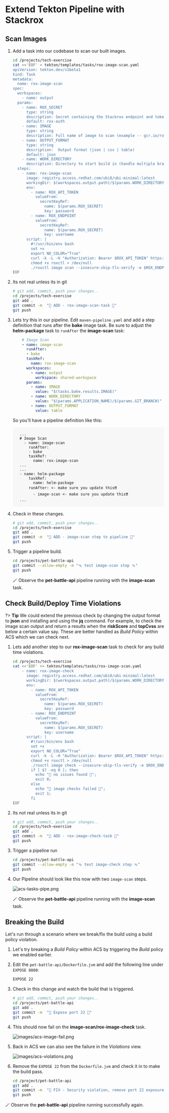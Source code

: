 # Extend Tekton Pipeline with Stackrox

## Scan Images

1. Add a task into our codebase to scan our built images.

    ```bash
    cd /projects/tech-exercise
    cat <<'EOF' > tekton/templates/tasks/rox-image-scan.yaml
    apiVersion: tekton.dev/v1beta1
    kind: Task
    metadata:
      name: rox-image-scan
    spec:
      workspaces:
        - name: output
      params:
        - name: ROX_SECRET
          type: string
          description: Secret containing the Stackrox endpoint and token as (username and password)
          default: rox-auth
        - name: IMAGE
          type: string
          description: Full name of image to scan (example -- gcr.io/rox/sample:5.0-rc1)
        - name: OUTPUT_FORMAT
          type: string
          description:  Output format (json | csv | table)
          default: json
        - name: WORK_DIRECTORY
          description: Directory to start build in (handle multiple branches)
      steps:
        - name: rox-image-scan
          image: registry.access.redhat.com/ubi8/ubi-minimal:latest
          workingDir: $(workspaces.output.path)/$(params.WORK_DIRECTORY)
          env:
            - name: ROX_API_TOKEN
              valueFrom:
                secretKeyRef:
                  name: $(params.ROX_SECRET)
                  key: password
            - name: ROX_ENDPOINT
              valueFrom:
                secretKeyRef:
                  name: $(params.ROX_SECRET)
                  key: username
          script: |
            #!/usr/bin/env bash
            set +x
            export NO_COLOR="True"
            curl -k -L -H "Authorization: Bearer $ROX_API_TOKEN" https://$ROX_ENDPOINT/api/cli/download/roxctl-linux --output roxctl  > /dev/null; echo "Getting roxctl"
            chmod +x roxctl > /dev/null
            ./roxctl image scan --insecure-skip-tls-verify -e $ROX_ENDPOINT:443 --image $(params.IMAGE) -o $(params.OUTPUT_FORMAT)
    EOF
    ```

2. Its not real unless its in git

    ```bash
    # git add, commit, push your changes..
    cd /projects/tech-exercise
    git add .
    git commit -m  "🐡 ADD - rox-image-scan-task 🐡"
    git push 
    ```

3. Lets try this in our pipeline. Edit `maven-pipeline.yaml` and add a step definition that runs after the **bake** image task. Be sure to adjust the **helm-package** task to `runAfter` the **image-scan** task:

    ```yaml
        # Image Scan
        - name: image-scan
          runAfter:
          - bake
          taskRef:
            name: rox-image-scan
          workspaces:
            - name: output
              workspace: shared-workspace
          params:
            - name: IMAGE
              value: "$(tasks.bake.results.IMAGE)"
            - name: WORK_DIRECTORY
              value: "$(params.APPLICATION_NAME)/$(params.GIT_BRANCH)"
            - name: OUTPUT_FORMAT
              value: table
    ```

    So you'll have a pipeline definition like this:
    <div class="highlight" style="background: #f7f7f7">
    <pre><code class="language-yaml">
      ...
      # Image Scan
        - name: image-scan
          runAfter:
          - bake
          taskRef:
            name: rox-image-scan
      ...
      ...
      - name: helm-package
          taskRef:
            name: helm-package
          runAfter: <- make sure you update this❗❗
            - image-scan <- make sure you update this❗❗
      ...
    </code></pre></div>

4. Check in these changes.

    ```bash
    # git add, commit, push your changes..
    cd /projects/tech-exercise
    git add .
    git commit -m  "🔑 ADD - image-scan step to pipeline 🔑"
    git push 
    ```

5. Trigger a pipeline build.

    ```bash
    cd /projects/pet-battle-api
    git commit --allow-empty -m "🩴 test image-scan step 🩴"
    git push
    ```

    🪄 Observe the **pet-battle-api** pipeline running with the **image-scan** task.

## Check Build/Deploy Time Violations

?> **Tip** We could extend the previous check by changing the output format to **json** and installing and using the **jq** command. For example, to check the image scan output and return a results when the **riskScore** and **topCvss** are below a certain value say. These are better handled as *Build Policy* within ACS which we can check next.

1. Lets add another step to our **rox-image-scan** task to check for any build time violations.

    ```bash
    cd /projects/tech-exercise
    cat <<'EOF' >> tekton/templates/tasks/rox-image-scan.yaml
        - name: rox-image-check
          image: registry.access.redhat.com/ubi8/ubi-minimal:latest
          workingDir: $(workspaces.output.path)/$(params.WORK_DIRECTORY)
          env:
            - name: ROX_API_TOKEN
              valueFrom:
                secretKeyRef:
                  name: $(params.ROX_SECRET)
                  key: password
            - name: ROX_ENDPOINT
              valueFrom:
                secretKeyRef:
                  name: $(params.ROX_SECRET)
                  key: username
          script: |
            #!/usr/bin/env bash
            set +x
            export NO_COLOR="True"
            curl -k -L -H "Authorization: Bearer $ROX_API_TOKEN" https://$ROX_ENDPOINT/api/cli/download/roxctl-linux --output roxctl  > /dev/null;echo "Getting roxctl"
            chmod +x roxctl > /dev/null
            ./roxctl image check --insecure-skip-tls-verify -e $ROX_ENDPOINT:443 --image $(params.IMAGE) --json
            if [ $? -eq 0 ]; then
              echo "🦕 no issues found 🦕";
              exit 0;
            else
              echo "🛑 image checks failed 🛑";
              exit 1;
            fi
    EOF
    ```

2. Its not real unless its in git

    ```bash
    # git add, commit, push your changes..
    cd /projects/tech-exercise
    git add .
    git commit -m  "🐡 ADD - rox-image-check-task 🐡"
    git push
    ```

3. Trigger a pipeline run

    ```bash
    cd /projects/pet-battle-api
    git commit --allow-empty -m "🩴 test image-check step 🩴"
    git push
    ```

4. Our Pipeline should look like this now with two `image-scan` steps.

    ![acs-tasks-pipe.png](images/acs-tasks-pipe.png)

    🪄 Observe the **pet-battle-api** pipeline running with the **image-scan** task.

## Breaking the Build

Let's run through a scenario where we break/fix the build using a build policy violation.

1. Let's try breaking a *Build Policy* within ACS by triggering the *Build* policy we enabled earlier.

2. Edit the `pet-battle-api/Dockerfile.jvm` and add the following line under `EXPOSE 8080`:

    ```bash
    EXPOSE 22
    ```

3. Check in this change and watch the build that is triggered.

    ```bash
    # git add, commit, push your changes..
    cd /projects/pet-battle-api
    git add .
    git commit -m  "🐉 Expose port 22 🐉"
    git push
    ```

4. This should now fail on the **image-scan/rox-image-check** task.

    ![images/acs-image-fail.png](images/acs-image-fail.png)

5. Back in ACS we can also see the failure in the *Violations* view.

    ![images/acs-violations.png](images/acs-violations.png)

6. Remove the `EXPOSE 22` from the `Dockerfile.jvm` and check it in to make the build pass.

    ```bash
    cd /project/pet-battle-api
    git add .
    git commit -m  "🐧 FIX - Security violation, remove port 22 exposure 🐧"
    git push
    ```

🪄 Observe the **pet-battle-api** pipeline running successfully again.
